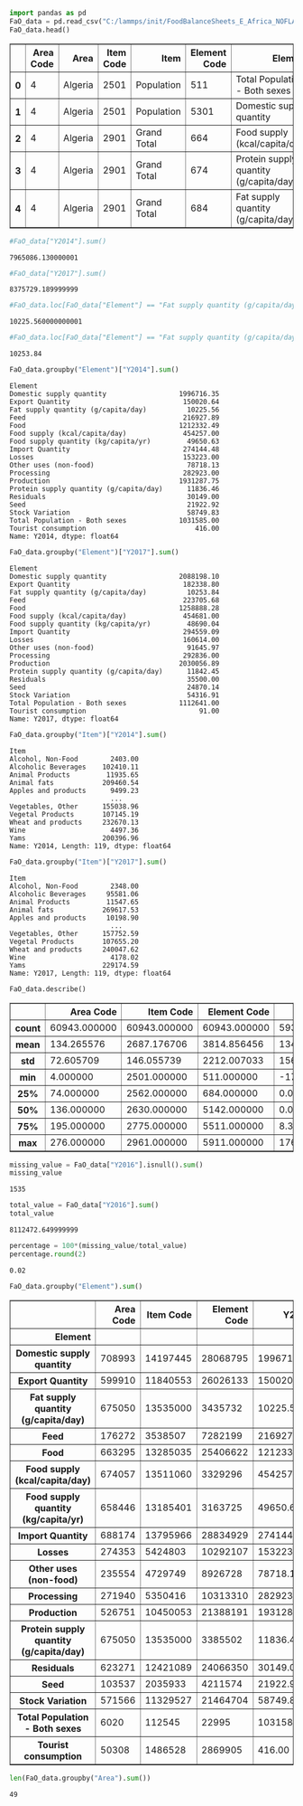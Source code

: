 ```python
import pandas as pd
FaO_data = pd.read_csv("C:/lammps/init/FoodBalanceSheets_E_Africa_NOFLAG.csv")
FaO_data.head()
```




<div>
<style scoped>
    .dataframe tbody tr th:only-of-type {
        vertical-align: middle;
    }

    .dataframe tbody tr th {
        vertical-align: top;
    }

    .dataframe thead th {
        text-align: right;
    }
</style>
<table border="1" class="dataframe">
  <thead>
    <tr style="text-align: right;">
      <th></th>
      <th>Area Code</th>
      <th>Area</th>
      <th>Item Code</th>
      <th>Item</th>
      <th>Element Code</th>
      <th>Element</th>
      <th>Unit</th>
      <th>Y2014</th>
      <th>Y2015</th>
      <th>Y2016</th>
      <th>Y2017</th>
      <th>Y2018</th>
    </tr>
  </thead>
  <tbody>
    <tr>
      <th>0</th>
      <td>4</td>
      <td>Algeria</td>
      <td>2501</td>
      <td>Population</td>
      <td>511</td>
      <td>Total Population - Both sexes</td>
      <td>1000 persons</td>
      <td>38924.00</td>
      <td>39728.00</td>
      <td>40551.00</td>
      <td>41389.00</td>
      <td>42228.00</td>
    </tr>
    <tr>
      <th>1</th>
      <td>4</td>
      <td>Algeria</td>
      <td>2501</td>
      <td>Population</td>
      <td>5301</td>
      <td>Domestic supply quantity</td>
      <td>1000 tonnes</td>
      <td>0.00</td>
      <td>0.00</td>
      <td>0.00</td>
      <td>0.00</td>
      <td>0.00</td>
    </tr>
    <tr>
      <th>2</th>
      <td>4</td>
      <td>Algeria</td>
      <td>2901</td>
      <td>Grand Total</td>
      <td>664</td>
      <td>Food supply (kcal/capita/day)</td>
      <td>kcal/capita/day</td>
      <td>3377.00</td>
      <td>3379.00</td>
      <td>3372.00</td>
      <td>3341.00</td>
      <td>3322.00</td>
    </tr>
    <tr>
      <th>3</th>
      <td>4</td>
      <td>Algeria</td>
      <td>2901</td>
      <td>Grand Total</td>
      <td>674</td>
      <td>Protein supply quantity (g/capita/day)</td>
      <td>g/capita/day</td>
      <td>94.90</td>
      <td>94.35</td>
      <td>94.72</td>
      <td>92.82</td>
      <td>91.83</td>
    </tr>
    <tr>
      <th>4</th>
      <td>4</td>
      <td>Algeria</td>
      <td>2901</td>
      <td>Grand Total</td>
      <td>684</td>
      <td>Fat supply quantity (g/capita/day)</td>
      <td>g/capita/day</td>
      <td>80.06</td>
      <td>79.36</td>
      <td>77.40</td>
      <td>80.19</td>
      <td>77.28</td>
    </tr>
  </tbody>
</table>
</div>




```python
#FaO_data["Y2014"].sum()
```




    7965086.130000001




```python
#FaO_data["Y2017"].sum()
```




    8375729.189999999




```python
#FaO_data.loc[FaO_data["Element"] == "Fat supply quantity (g/capita/day)", "Y2014"].sum()
```




    10225.560000000001




```python
#FaO_data.loc[FaO_data["Element"] == "Fat supply quantity (g/capita/day)", "Y2017"].sum()
```




    10253.84




```python
FaO_data.groupby("Element")["Y2014"].sum()
```




    Element
    Domestic supply quantity                  1996716.35
    Export Quantity                            150020.64
    Fat supply quantity (g/capita/day)          10225.56
    Feed                                       216927.89
    Food                                      1212332.49
    Food supply (kcal/capita/day)              454257.00
    Food supply quantity (kg/capita/yr)         49650.63
    Import Quantity                            274144.48
    Losses                                     153223.00
    Other uses (non-food)                       78718.13
    Processing                                 282923.00
    Production                                1931287.75
    Protein supply quantity (g/capita/day)      11836.46
    Residuals                                   30149.00
    Seed                                        21922.92
    Stock Variation                             58749.83
    Total Population - Both sexes             1031585.00
    Tourist consumption                           416.00
    Name: Y2014, dtype: float64




```python
FaO_data.groupby("Element")["Y2017"].sum()
```




    Element
    Domestic supply quantity                  2088198.10
    Export Quantity                            182338.80
    Fat supply quantity (g/capita/day)          10253.84
    Feed                                       223705.68
    Food                                      1258888.28
    Food supply (kcal/capita/day)              454681.00
    Food supply quantity (kg/capita/yr)         48690.04
    Import Quantity                            294559.09
    Losses                                     160614.00
    Other uses (non-food)                       91645.97
    Processing                                 292836.00
    Production                                2030056.89
    Protein supply quantity (g/capita/day)      11842.45
    Residuals                                   35500.00
    Seed                                        24870.14
    Stock Variation                             54316.91
    Total Population - Both sexes             1112641.00
    Tourist consumption                            91.00
    Name: Y2017, dtype: float64




```python
FaO_data.groupby("Item")["Y2014"].sum()
```




    Item
    Alcohol, Non-Food        2403.00
    Alcoholic Beverages    102410.11
    Animal Products         11935.65
    Animal fats            209460.54
    Apples and products      9499.23
                             ...    
    Vegetables, Other      155038.96
    Vegetal Products       107145.19
    Wheat and products     232670.13
    Wine                     4497.36
    Yams                   200396.96
    Name: Y2014, Length: 119, dtype: float64




```python
FaO_data.groupby("Item")["Y2017"].sum()
```




    Item
    Alcohol, Non-Food        2348.00
    Alcoholic Beverages     95581.06
    Animal Products         11547.65
    Animal fats            269617.53
    Apples and products     10198.90
                             ...    
    Vegetables, Other      157752.59
    Vegetal Products       107655.20
    Wheat and products     240047.62
    Wine                     4178.02
    Yams                   229174.59
    Name: Y2017, Length: 119, dtype: float64




```python
FaO_data.describe()
```




<div>
<style scoped>
    .dataframe tbody tr th:only-of-type {
        vertical-align: middle;
    }

    .dataframe tbody tr th {
        vertical-align: top;
    }

    .dataframe thead th {
        text-align: right;
    }
</style>
<table border="1" class="dataframe">
  <thead>
    <tr style="text-align: right;">
      <th></th>
      <th>Area Code</th>
      <th>Item Code</th>
      <th>Element Code</th>
      <th>Y2014</th>
      <th>Y2015</th>
      <th>Y2016</th>
      <th>Y2017</th>
      <th>Y2018</th>
    </tr>
  </thead>
  <tbody>
    <tr>
      <th>count</th>
      <td>60943.000000</td>
      <td>60943.000000</td>
      <td>60943.000000</td>
      <td>59354.000000</td>
      <td>59395.000000</td>
      <td>59408.000000</td>
      <td>59437.000000</td>
      <td>59507.000000</td>
    </tr>
    <tr>
      <th>mean</th>
      <td>134.265576</td>
      <td>2687.176706</td>
      <td>3814.856456</td>
      <td>134.196282</td>
      <td>135.235966</td>
      <td>136.555222</td>
      <td>140.917765</td>
      <td>143.758381</td>
    </tr>
    <tr>
      <th>std</th>
      <td>72.605709</td>
      <td>146.055739</td>
      <td>2212.007033</td>
      <td>1567.663696</td>
      <td>1603.403984</td>
      <td>1640.007194</td>
      <td>1671.862359</td>
      <td>1710.782658</td>
    </tr>
    <tr>
      <th>min</th>
      <td>4.000000</td>
      <td>2501.000000</td>
      <td>511.000000</td>
      <td>-1796.000000</td>
      <td>-3161.000000</td>
      <td>-3225.000000</td>
      <td>-1582.000000</td>
      <td>-3396.000000</td>
    </tr>
    <tr>
      <th>25%</th>
      <td>74.000000</td>
      <td>2562.000000</td>
      <td>684.000000</td>
      <td>0.000000</td>
      <td>0.000000</td>
      <td>0.000000</td>
      <td>0.000000</td>
      <td>0.000000</td>
    </tr>
    <tr>
      <th>50%</th>
      <td>136.000000</td>
      <td>2630.000000</td>
      <td>5142.000000</td>
      <td>0.090000</td>
      <td>0.080000</td>
      <td>0.080000</td>
      <td>0.100000</td>
      <td>0.070000</td>
    </tr>
    <tr>
      <th>75%</th>
      <td>195.000000</td>
      <td>2775.000000</td>
      <td>5511.000000</td>
      <td>8.340000</td>
      <td>8.460000</td>
      <td>8.430000</td>
      <td>9.000000</td>
      <td>9.000000</td>
    </tr>
    <tr>
      <th>max</th>
      <td>276.000000</td>
      <td>2961.000000</td>
      <td>5911.000000</td>
      <td>176405.000000</td>
      <td>181137.000000</td>
      <td>185960.000000</td>
      <td>190873.000000</td>
      <td>195875.000000</td>
    </tr>
  </tbody>
</table>
</div>




```python
missing_value = FaO_data["Y2016"].isnull().sum()
missing_value
```




    1535




```python
total_value = FaO_data["Y2016"].sum()
total_value
```




    8112472.649999999




```python
percentage = 100*(missing_value/total_value)
percentage.round(2)
```




    0.02




```python
FaO_data.groupby("Element").sum()
```




<div>
<style scoped>
    .dataframe tbody tr th:only-of-type {
        vertical-align: middle;
    }

    .dataframe tbody tr th {
        vertical-align: top;
    }

    .dataframe thead th {
        text-align: right;
    }
</style>
<table border="1" class="dataframe">
  <thead>
    <tr style="text-align: right;">
      <th></th>
      <th>Area Code</th>
      <th>Item Code</th>
      <th>Element Code</th>
      <th>Y2014</th>
      <th>Y2015</th>
      <th>Y2016</th>
      <th>Y2017</th>
      <th>Y2018</th>
    </tr>
    <tr>
      <th>Element</th>
      <th></th>
      <th></th>
      <th></th>
      <th></th>
      <th></th>
      <th></th>
      <th></th>
      <th></th>
    </tr>
  </thead>
  <tbody>
    <tr>
      <th>Domestic supply quantity</th>
      <td>708993</td>
      <td>14197445</td>
      <td>28068795</td>
      <td>1996716.35</td>
      <td>2021493.55</td>
      <td>2044842.70</td>
      <td>2088198.10</td>
      <td>2161192.10</td>
    </tr>
    <tr>
      <th>Export Quantity</th>
      <td>599910</td>
      <td>11840553</td>
      <td>26026133</td>
      <td>150020.64</td>
      <td>157614.47</td>
      <td>151920.46</td>
      <td>182338.80</td>
      <td>181594.80</td>
    </tr>
    <tr>
      <th>Fat supply quantity (g/capita/day)</th>
      <td>675050</td>
      <td>13535000</td>
      <td>3435732</td>
      <td>10225.56</td>
      <td>10235.74</td>
      <td>10102.77</td>
      <td>10253.84</td>
      <td>10258.69</td>
    </tr>
    <tr>
      <th>Feed</th>
      <td>176272</td>
      <td>3538507</td>
      <td>7282199</td>
      <td>216927.89</td>
      <td>225050.22</td>
      <td>228958.65</td>
      <td>223705.68</td>
      <td>233489.68</td>
    </tr>
    <tr>
      <th>Food</th>
      <td>663295</td>
      <td>13285035</td>
      <td>25406622</td>
      <td>1212332.49</td>
      <td>1232361.10</td>
      <td>1247022.17</td>
      <td>1258888.28</td>
      <td>1303841.28</td>
    </tr>
    <tr>
      <th>Food supply (kcal/capita/day)</th>
      <td>674057</td>
      <td>13511060</td>
      <td>3329296</td>
      <td>454257.00</td>
      <td>453383.00</td>
      <td>451810.00</td>
      <td>454681.00</td>
      <td>455261.00</td>
    </tr>
    <tr>
      <th>Food supply quantity (kg/capita/yr)</th>
      <td>658446</td>
      <td>13185401</td>
      <td>3163725</td>
      <td>49650.63</td>
      <td>49345.13</td>
      <td>48985.28</td>
      <td>48690.04</td>
      <td>49056.85</td>
    </tr>
    <tr>
      <th>Import Quantity</th>
      <td>688174</td>
      <td>13795966</td>
      <td>28834929</td>
      <td>274144.48</td>
      <td>267018.46</td>
      <td>286582.78</td>
      <td>294559.09</td>
      <td>287997.09</td>
    </tr>
    <tr>
      <th>Losses</th>
      <td>274353</td>
      <td>5424803</td>
      <td>10292107</td>
      <td>153223.00</td>
      <td>155439.00</td>
      <td>157787.00</td>
      <td>160614.00</td>
      <td>163902.00</td>
    </tr>
    <tr>
      <th>Other uses (non-food)</th>
      <td>235554</td>
      <td>4729749</td>
      <td>8926728</td>
      <td>78718.13</td>
      <td>66254.41</td>
      <td>69563.68</td>
      <td>91645.97</td>
      <td>91300.97</td>
    </tr>
    <tr>
      <th>Processing</th>
      <td>271940</td>
      <td>5350416</td>
      <td>10313310</td>
      <td>282923.00</td>
      <td>287929.00</td>
      <td>280631.00</td>
      <td>292836.00</td>
      <td>308429.00</td>
    </tr>
    <tr>
      <th>Production</th>
      <td>526751</td>
      <td>10450053</td>
      <td>21388191</td>
      <td>1931287.75</td>
      <td>1947019.39</td>
      <td>1943537.15</td>
      <td>2030056.89</td>
      <td>2075072.89</td>
    </tr>
    <tr>
      <th>Protein supply quantity (g/capita/day)</th>
      <td>675050</td>
      <td>13535000</td>
      <td>3385502</td>
      <td>11836.46</td>
      <td>11833.95</td>
      <td>11779.69</td>
      <td>11842.45</td>
      <td>11833.56</td>
    </tr>
    <tr>
      <th>Residuals</th>
      <td>623271</td>
      <td>12421089</td>
      <td>24066350</td>
      <td>30149.00</td>
      <td>30045.00</td>
      <td>37224.00</td>
      <td>35500.00</td>
      <td>34864.00</td>
    </tr>
    <tr>
      <th>Seed</th>
      <td>103537</td>
      <td>2035933</td>
      <td>4211574</td>
      <td>21922.92</td>
      <td>23976.82</td>
      <td>23389.20</td>
      <td>24870.14</td>
      <td>25263.14</td>
    </tr>
    <tr>
      <th>Stock Variation</th>
      <td>571566</td>
      <td>11329527</td>
      <td>21464704</td>
      <td>58749.83</td>
      <td>34910.99</td>
      <td>33140.12</td>
      <td>54316.91</td>
      <td>20577.91</td>
    </tr>
    <tr>
      <th>Total Population - Both sexes</th>
      <td>6020</td>
      <td>112545</td>
      <td>22995</td>
      <td>1031585.00</td>
      <td>1058081.00</td>
      <td>1085107.00</td>
      <td>1112641.00</td>
      <td>1140605.00</td>
    </tr>
    <tr>
      <th>Tourist consumption</th>
      <td>50308</td>
      <td>1486528</td>
      <td>2869905</td>
      <td>416.00</td>
      <td>349.00</td>
      <td>89.00</td>
      <td>91.00</td>
      <td>90.00</td>
    </tr>
  </tbody>
</table>
</div>




```python
len(FaO_data.groupby("Area").sum())
```




    49




```python

```


```python

```
